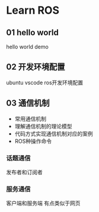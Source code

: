 # Learn ROS

## 01 hello world

hello world demo



## 02 开发环境配置

ubuntu vscode ros开发环境配置



## 03 通信机制

- 常用通信机制
- 理解通信机制的理论模型
- 代码方式实现通信机制对应的案例
- ROS种操作命令

### 话题通信

发布者和订阅者

### 服务通信

客户端和服务端 有点类似于网页


